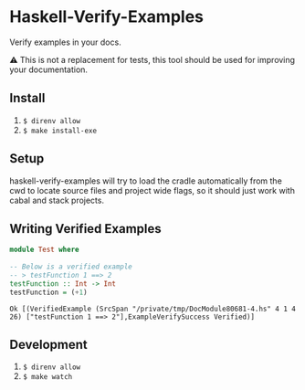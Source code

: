 # Haskell-Verify-Examples

Verify examples in your docs.

⚠️ This is not a replacement for tests, this tool should be used for improving your documentation.

## Install
1. `$ direnv allow`
2. `$ make install-exe`

## Setup
haskell-verify-examples will try to load the cradle automatically from the cwd to locate source files and project wide flags, so it should just work with cabal and stack projects.

## Writing Verified Examples

```haskell
module Test where 
    
-- Below is a verified example
-- > testFunction 1 ==> 2
testFunction :: Int -> Int
testFunction = (+1) 
```

```
Ok [(VerifiedExample (SrcSpan "/private/tmp/DocModule80681-4.hs" 4 1 4 26) ["testFunction 1 ==> 2"],ExampleVerifySuccess Verified)]
```


## Development

1. `$ direnv allow`
1. `$ make watch`